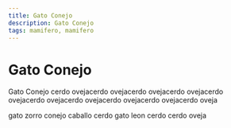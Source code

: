 ```yaml
---
title: Gato Conejo
description: Gato Conejo
tags: mamifero, mamifero
---
```


# Gato Conejo

Gato Conejo cerdo ovejacerdo ovejacerdo ovejacerdo ovejacerdo ovejacerdo ovejacerdo ovejacerdo ovejacerdo ovejacerdo oveja

gato zorro conejo caballo cerdo gato leon cerdo cerdo oveja
